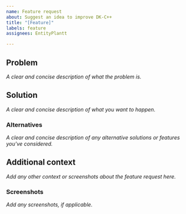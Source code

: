 ```yaml
---
name: Feature request
about: Suggest an idea to improve DK-C++
title: "[Feature]"
labels: feature
assignees: EntityPlantt

---
```


## Problem
*A clear and concise description of what the problem is.*

## Solution
*A clear and concise description of what you want to happen.*

### Alternatives
*A clear and concise description of any alternative solutions or features you've considered.*

## Additional context
*Add any other context or screenshots about the feature request here.*

### Screenshots
*Add any screenshots, if applicable.*
